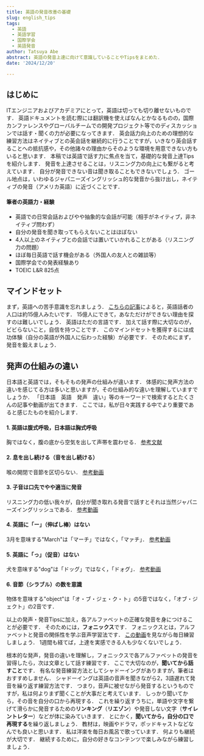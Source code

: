 ```yaml
---
title: 英語の発音改善の基礎
slug: english_tips
tags:
  - 英語
  - 英語学習
  - 国際学会
  - 英語発音
author: Tatsuya Abe
abstract: 英語の発音上達に向けて意識していることやTipsをまとめた．
date: '2024/12/20'

---
```

## はじめに
ITエンジニアおよびアカデミアにとって，英語は切っても切り離せないものです．
英語ドキュメントを読む際には翻訳機を使えばなんとかなるものの，国際カンファレンスやグローバルチームでの開発プロジェクト等でのディスカッションでは話す・聞くの力が必要になってきます．
英会話力向上のための理想的な練習方法はネイティブとの英会話を継続的に行うことですが，いきなり英会話することへの抵抗感や，その他諸々の理由からそのような環境を用意できない方もいると思います．
本稿では英語で話す力に焦点を当て，基礎的な発音上達Tipsを紹介します．
発音を上達させることは，リスニング力の向上にも繋がると考えています．
自分が発音できない音は聞き取ることもできないでしょう．
ゴール地点は，いわゆるジャパニーズイングリッシュ的な発音から抜け出し，ネイティブの発音（アメリカ英語）に近づくことです．

#### 筆者の英語力・経験
- 英語での日常会話およびやや抽象的な会話が可能（相手がネイティブ，非ネイティブ問わず）
- 自分の発音を聞き取ってもらえないことはほぼない
- 4人以上のネイティブとの会話では置いていかれることがある（リスニング力の問題）
- ほぼ毎日英語で話す機会がある（外国人の友人との雑談等）
- 国際学会での発表経験あり
- TOEIC L&R 825点

## マインドセット
まず，英語への苦手意識を忘れましょう．
[こちらの記事](https://www.statista.com/statistics/266808/the-most-spoken-languages-worldwide/)によると，英語話者の人口は約15億人みたいです．
15億人にできて，あなただけができない理由を探すのは難しいでしょう．
英語はただの言語です．
加えて話す際に大切なのが，ビビらないこと，自信を持つことです．
このマインドセットを獲得するには成功体験（自分の英語が外国人に伝わった経験）が必要です．
そのためにまず，発音を鍛えましょう．

## 発声の仕組みの違い
日本語と英語では，そもそもの発声の仕組みが違います．
体感的に発声方法の違いを感じてる方は多いと思いますが，その仕組み的な違いを理解していますでしょうか．
「日本語　英語　発声　違い」等のキーワードで検索するとたくさんの記事や動画が出てきます．
ここでは，私が日々実践する中でより重要であると感じたものを紹介します．

#### 1. 英語は腹式呼吸，日本語は胸式呼吸
胸ではなく，腹の底から空気を出して声帯を震わせる．
[参考文献](https://ndlsearch.ndl.go.jp/books/R000000004-I023628127)

#### 2. 息を出し続ける（音を出し続ける）
喉の開閉で音節を区切らない．
[参考動画](https://youtu.be/cdQN0xTR5aY?si=pMtFcTXsNMGs2gfY)

#### 3. 子音は口先でやや適当に発音
リスニング力の低い我々が，自分が聞き取れる発音で話すとそれは当然ジャパニーズイングリッシュである．
[参考動画](https://youtube.com/shorts/W4ZKex1y0gI?si=vmrxP4n6tDDOrwpY)

#### 4. 英語に「ー」（伸ばし棒）はない
3月を意味する"March"は「マーチ」ではなく，「マァチ」．
[参考動画](https://youtu.be/82sNS3dFRNc?si=yvzI2iBMZBwg0ZPt)

#### 5. 英語に「っ」（促音）はない
犬を意味する"dog"は「ドッグ」ではなく，「ドォグ」．
[参考動画](https://youtu.be/tYJZJUmTdgA?si=a5-zozuAv9BMTKhV)

#### 6. 音節（シラブル）の数を意識
物体を意味する"object"は「オ・ブ・ジェ・ク・ト」の5音ではなく，「オブ・ジェクト」の2音です．

以上の発声・発音Tipsに加え，各アルファベットの正確な発音を身につけることが必要です．
そのためには，**フォニックス**です．
フォニックスとは，アルファベットと発音の関係性を学ぶ音声学習法です．
[この動画](https://youtu.be/eqzUPQ1EgpI?si=GqoD2djheEzrK47H)を見ながら毎日練習しましょう．
1週間も経てば，上達を実感できる人も少なくないでしょう．

根本的な発声，発音の違いを理解し，フォニックスで各アルファベットの発音を習得したら，次は文章として話す練習です．
ここで大切なのが，**聞いてから話すこと**です．
有名な発音練習方法としてシャドーイングがありますが，筆者はおすすめしません．
シャドーイングは英語の音声を聞きながら2，3語遅れて発音を繰り返す練習方法です．
つまり，音声に被せながら発音するというものですが，私は何よりまず聞くことが大事だと考えています．
しっかり聞いてから，その音を自分の口から再現する．
これを繰り返すうちに，単語や文字を繋げて滑らかに発音するための**リンキング**（**リエゾン**）や発音しない文字（**サイレントレター**）などが体に染みていきます．
とにかく，**聞いてから，自分の口で再現する**を繰り返しましょう．
教材は，映画やドラマ，ポッドキャストなどなんでも良いと思います．
私は洋楽を毎日お風呂で歌っています．
何よりも継続が大切です．
継続するために，自分の好きなコンテンツで楽しみながら練習しましょう．